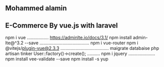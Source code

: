 ## Mohammed alamin
## E-Commerce By vue.js with laravel

npm i vue
.................
https://adminlte.io/docs/3.1/
npm install admin-lte@^3.2 --save
.......................................
npm i vue-router
 npm i @vitejs/plugin-vue@2.3.3
 ......................................
 maigrate databaise
 php artisan tinker
 User::factory()->create();
 ..........
 npm i jquery 
 .....................
 npm install vee-validate --save
 npm install -s yup
